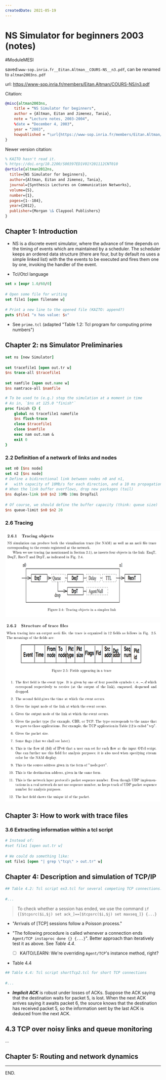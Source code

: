```yaml
---
createdDate: 2021-05-19
---
```


# NS Simulator for beginners 2003 (notes)
#ModuleMESI

saved:`www-sop.inria.fr__Eitan.Altman__COURS-NS__n3.pdf`, can be renamed to `altman2003ns.pdf`

url: https://www-sop.inria.fr/members/Eitan.Altman/COURS-NS/n3.pdf

Citation:
```bibtex
@misc{altman2003ns,
    title = "NS Simulator for beginners",
    author = {Altman, Eitan and Jimenez, Tania},
    note = "Lecture notes, 2003-2004",
    %date = "December 4, 2003",
    year = "2003",
    howpublished = "\url{https://www-sop.inria.fr/members/Eitan.Altman/COURS-NS/n3.pdf}"
}
```

Newer version citation:
```bibtex
% KAITO hasn't read it.
% https://doi.org/10.2200/S00397ED1V01Y201112CNT010
@article{altman2012ns,
  title={NS Simulator for beginners},
  author={Altman, Eitan and Jimenez, Tania},
  journal={Synthesis Lectures on Communication Networks},
  volume={5},
  number={1},
  pages={1--184},
  year={2012},
  publisher={Morgan \& Claypool Publishers}
}
```


## Chapter 1: Introduction

- NS is a discrete event simulator, where the advance of time depends on the timing of events which are maintained by a scheduler. The scheduler keeps an ordered data structure (there are four, but by default ns uses a simple linked list) with the the events to be executed and fires them one by one, invoking the handler of the event.

- Tcl/Otcl language
```tcl
set x [expr 1.0/60/0]

# Open some file for writing
set file1 [open filename w]

# Print a new line to the opened file (KAITO: append?)
puts $file1 "x has value: $x"
```

- See `prime.tcl`
(adapted "Table 1.2: Tcl program for computing prime numbers")

## Chapter 2: ns Simulator Preliminaries

```tcl
set ns [new Simulator]

set tracefile1 [open out.tr w]
$ns trace-all $tracefile1

set namfile [open out.name w]
$ns namtrace-all $namfile
```

```tcl
# To be used to (e.g.) stop the simulation at a moment in time
# As in, `$ns at 125.0 "finish"`
proc finish {} {
    global ns tracefile1 namefile
    $ns flush-trace
    close $tracefile1
    close $namfile
    exec nam out.nam &
    exit 0
}
```

### 2.2 Definition of a network of links and nodes

```tcl
set n0 [$ns node]
set n2 [$ns node]
# Define a bidirectional link between nodes n0 and n1,
#   with capacity of 10Mb/s for each direction, and a 10 ms propagation delay.
# When the link buffer overflows, drop new packages (tail)
$ns duplex-link $n0 $n2 10Mb 10ms DropTail

# Of course, we should define the buffer capacity (think: queue size)
$ns queue-limit $n0 $n2 20
```

### 2.6 Tracing

![Figure 2.4: Tracing objects in a simplex link](fig-tracing-objects.png)

![Figure 2.5: Fields appearing in a trace](fig-structure-of-trace-files.png)


## Chapter 3: How to work with trace files


### 3.6 Extracting information within a tcl script

```tcl
# Instead of:
#set file1 [open out.tr w]

# We could do something like:
set file1 [open "| grep \"tcp\" > out.tr" w]
```


## Chapter 4: Description and simulation of TCP/IP

```tcl
## Table 4.2: Tcl script ex3.tcl for several competing TCP connections.

#...
```


> To check whether a session has ended, we use the command
`if {[$tcpsrc($i,$j) set ack_]==[$tcpsrc($i,$j) set maxseq_]} {...}`

- "Arrivals of \[TCP] sessions follow a Poisson process."

- "The following procedure is called whenever a connection ends
`Agent/TCP instaproc done {} {...}`". Better approach than iteratively test it as above. See _Table 4.4_.
    * [ ] KAITO/LEARN: We're overriding `Agent/TCP`'s instance method, right?

- Table 4.4
```tcl
## Table 4.4: Tcl script shortTcp2.tcl for short TCP connections

#...
```

- **_Implicit ACK_** is robust under losses of ACKs. Suppose the ACK saying that the destination waits for packet 5, is lost. When the next ACK arrives saying it awaits packet 6, the source knows that the destination has received packet 5, so the information sent by the last ACK is deduced from the next ACK.

## 4.3 TCP over noisy links and queue monitoring
...


## Chapter 5: Routing and network dynamics


---

END.
